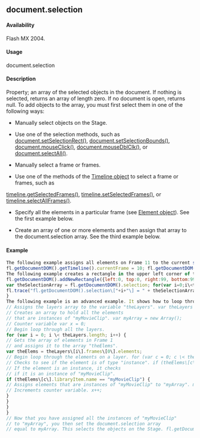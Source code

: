 ## document.selection

#### Availability

Flash MX 2004.

#### Usage

document.selection

#### Description

Property; an array of the selected objects in the document. If nothing is selected, returns an array of length zero. If no document is open, returns null.
To add objects to the array, you must first select them in one of the following ways:

-   Manually select objects on the Stage.

-   Use one of the selection methods, such as [document.setSelectionRect()](../Document_object/docu9689.md), [document.setSelectionBounds()](../Document_object/docu9658.md), [document.mouseClick()](../Document_object/docum130.md), [document.mouseDblClk()](../Document_object/docum140.md), or [document.selectAll()](../Document_object/docum420.md).

-   Manually select a frame or frames.

-   Use one of the methods of the [Timeline object](../Timeline_object/timeline_summary.md) to select a frame or frames, such as

[timeline.getSelectedFrames()](../Timeline_object/timeli25.md), [timeline.setSelectedFrames()](../Timeline_object/timeli46.md), or [timeline.selectAllFrames()](../Timeline_object/timeli42.md).

-   Specify all the elements in a particular frame (see [Element object](../Element_object/element_summary.md)). See the first example below.

-   Create an array of one or more elements and then assign that array to the document.selection array. See the third example below.

#### Example

```javascript
The following example assigns all elements on Frame 11 to the current selection (remember that index values are different from frame number values):
fl.getDocumentDOM().getTimeline().currentFrame = 10; fl.getDocumentDOM().selection = fl.getDocumentDOM().getTimeline().layers\[0\].frames\[10\].elements;
The following example creates a rectangle in the upper left corner of the Stage and a text string underneath the rectangle. Then it selects both objects using [document.setSelectionRect()](../Document_object/docu9689.md) and adds them to the document.selection array. Finally, it displays the contents of document.selection in the Output panel.
fl.getDocumentDOM().addNewRectangle({left:0, top:0, right:99, bottom:99}, 0); fl.getDocumentDOM().addNewText({left:-1, top:117.3, right:9.2, bottom:134.6}); fl.getDocumentDOM().setTextString('Hello World'); fl.getDocumentDOM().setSelectionRect({left:-28, top:-22, right:156.0, bottom:163});
var theSelectionArray = fl.getDocumentDOM().selection; for(var i=0;i\<theSelectionArray.length;i++){
fl.trace("fl.getDocumentDOM().selection\["+i+"\] = " + theSelectionArray\[i\]);
}
The following example is an advanced example. It shows how to loop through the layer array and elements array to locate instances of a particular symbol and select them. You could extend this example to include loops for multiple frames or scenes. This example assigns all instances of the movie clip myMovieClip in the first frame to the current selection:
// Assigns the layers array to the variable "theLayers". var theLayers = fl.getDocumentDOM().getTimeline().layers;
// Creates an array to hold all the elements
// that are instances of "myMovieClip". var myArray = new Array();
// Counter variable var x = 0;
// Begin loop through all the layers.
for (var i = 0; i \< theLayers.length; i++) {
// Gets the array of elements in Frame 1
// and assigns it to the array "theElems".
var theElems = theLayers\[i\].frames\[0\].elements;
// Begin loop through the elements on a layer. for (var c = 0; c \< theElems.length; c++) {
// Checks to see if the element is of type "instance". if (theElems\[c\].elementType == "instance") {
// If the element is an instance, it checks
// if it is an instance of "myMovieClip".
if (theElems\[c\].libraryItem.name == "myMovieClip") {
// Assigns elements that are instances of "myMovieClip" to "myArray". myArray\[x\] = theElems\[c\];
// Increments counter variable. x++;
}
}
}
}
// Now that you have assigned all the instances of "myMovieClip"
// to "myArray", you then set the document.selection array
// equal to myArray. This selects the objects on the Stage. fl.getDocumentDOM().selection = myArray;

```